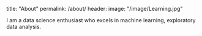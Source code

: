 title: "About"
permalink: /about/
header:
  image: "/image/Learning.jpg"

I am a data science enthusiast who excels in machine learning, exploratory data analysis.
